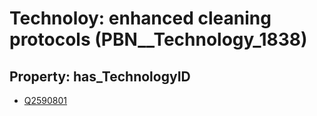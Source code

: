 # Technoloy: __enhanced cleaning protocols__ (PBN__Technology_1838)

## Property: has_TechnologyID

* [Q2590801](Q2590801)

